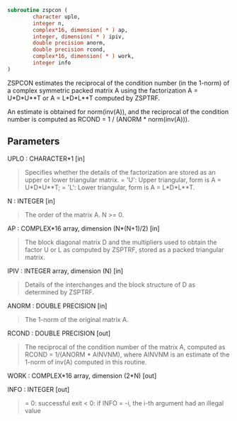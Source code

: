 ```fortran
subroutine zspcon (
        character uplo,
        integer n,
        complex*16, dimension( * ) ap,
        integer, dimension( * ) ipiv,
        double precision anorm,
        double precision rcond,
        complex*16, dimension( * ) work,
        integer info
)
```

ZSPCON estimates the reciprocal of the condition number (in the
1-norm) of a complex symmetric packed matrix A using the
factorization A = U\*D\*U\*\*T or A = L\*D\*L\*\*T computed by ZSPTRF.

An estimate is obtained for norm(inv(A)), and the reciprocal of the
condition number is computed as RCOND = 1 / (ANORM \* norm(inv(A))).

## Parameters
UPLO : CHARACTER\*1 [in]
> Specifies whether the details of the factorization are stored
> as an upper or lower triangular matrix.
> = 'U':  Upper triangular, form is A = U\*D\*U\*\*T;
> = 'L':  Lower triangular, form is A = L\*D\*L\*\*T.

N : INTEGER [in]
> The order of the matrix A.  N >= 0.

AP : COMPLEX\*16 array, dimension (N\*(N+1)/2) [in]
> The block diagonal matrix D and the multipliers used to
> obtain the factor U or L as computed by ZSPTRF, stored as a
> packed triangular matrix.

IPIV : INTEGER array, dimension (N) [in]
> Details of the interchanges and the block structure of D
> as determined by ZSPTRF.

ANORM : DOUBLE PRECISION [in]
> The 1-norm of the original matrix A.

RCOND : DOUBLE PRECISION [out]
> The reciprocal of the condition number of the matrix A,
> computed as RCOND = 1/(ANORM \* AINVNM), where AINVNM is an
> estimate of the 1-norm of inv(A) computed in this routine.

WORK : COMPLEX\*16 array, dimension (2\*N) [out]

INFO : INTEGER [out]
> = 0:  successful exit
> < 0:  if INFO = -i, the i-th argument had an illegal value
